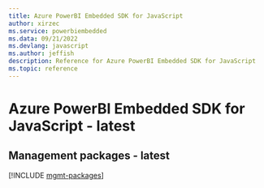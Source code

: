 ```yaml
---
title: Azure PowerBI Embedded SDK for JavaScript
author: xirzec
ms.service: powerbiembedded
ms.data: 09/21/2022
ms.devlang: javascript
ms.author: jeffish
description: Reference for Azure PowerBI Embedded SDK for JavaScript
ms.topic: reference
---
```

# Azure PowerBI Embedded SDK for JavaScript - latest

## Management packages - latest
[!INCLUDE [mgmt-packages](powerbi-embedded-mgmt-index.md)]